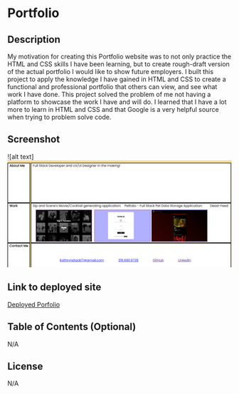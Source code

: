 # Portfolio

## Description

My motivation for creating this Portfolio website was to not only practice the HTML and CSS skills I have been learning, but to create rough-draft version of the actual portfolio I would like to show future employers.
I built this project to apply the knowledge I have gained in HTML and CSS to create a  functional and professional portfolio that others can view, and see what work I have done.
This project solved the problem of me not having a platform to showcase the work I have and will do.
I learned that I have a lot more to learn in HTML and CSS and that Google is a very helpful source when trying to problem solve code.

## Screenshot

![alt text]<img width="960" alt="portfolio-updated" src="assets/portoflio-updated.PNG">

## Link to deployed site

[Deployed Porfolio]([[https://kathrynstack.github.io/Portfolio/]](https://kathrynstack.github.io/Portfolio/))

## Table of Contents (Optional)

N/A


## License

N/A



